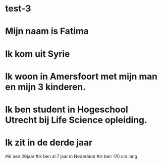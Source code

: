 # test-3
# Mijn naam is Fatima
# Ik kom uit Syrie
# Ik woon in Amersfoort met mijn man en mijn 3 kinderen.
# Ik ben student in Hogeschool Utrecht bij Life Science opleiding.
# Ik zit in de derde jaar
#ik ben 26jaar
#ik ben al 7 jaar in Nederland
#ik ben 170 cm lang